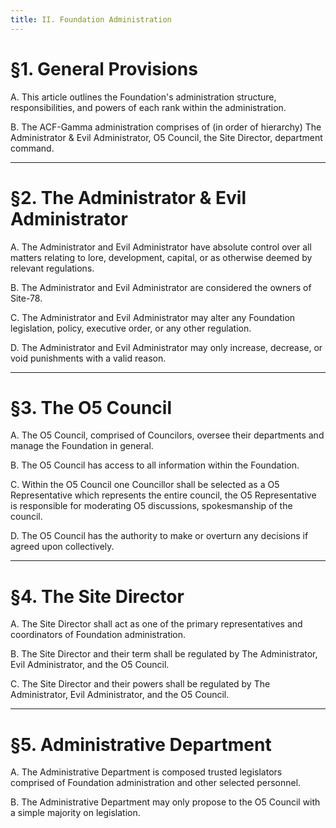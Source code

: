 ```yaml
---
title: II. Foundation Administration
---
```


# §1. General Provisions

A. This article outlines the Foundation's administration structure, responsibilities, and powers of each rank within the administration.

B. The ACF-Gamma administration comprises of (in order of hierarchy) The Administrator & Evil Administrator, O5 Council, the Site Director, department command.

---

# §2. The Administrator & Evil Administrator 

A. The Administrator and Evil Administrator have absolute control over all matters relating to lore, development, capital, or as otherwise deemed by relevant regulations.

B. The Administrator and Evil Administrator are considered the owners of Site-78.

C. The Administrator and Evil Administrator may alter any Foundation legislation, policy, executive order, or any other regulation.

D. The Administrator and Evil Administrator may only increase, decrease, or void punishments with a valid reason.

---

# §3. The O5 Council

A. The O5 Council, comprised of Councilors, oversee their departments and manage the Foundation in general.

B. The O5 Council has access to all information within the Foundation.

C. Within the O5 Council one Councillor shall be selected as a O5 Representative which represents the entire council, the O5 Representative is responsible for moderating O5 discussions, spokesmanship of the council.

D. The O5 Council has the authority to make or overturn any decisions if agreed upon collectively.

---

# §4. The Site Director

A. The Site Director shall act as one of the primary representatives and coordinators of Foundation administration.

B. The Site Director and their term shall be regulated by The Administrator, Evil Administrator, and the O5 Council.

C. The Site Director and their powers shall be regulated by The Administrator, Evil Administrator, and the O5 Council.

---

# §5. Administrative Department

A. The Administrative Department is composed trusted legislators comprised of Foundation administration and other selected personnel.

B. The Administrative Department may only propose to the O5 Council with a simple majority on legislation.